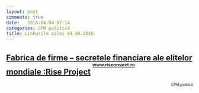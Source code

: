 ```yaml
---
layout: post
comments: true
date:   2016-04-04 07:14
categories: CPM politică
title: Linkurile zilei 04.04.2016
---
```


## [Fabrica de firme – secretele financiare ale elitelor mondiale :Rise Project](http://www.riseproject.ro/articol/fabrica-de-firme-secretele-financiare-ale-elitelor-mondiale/) <sup><sup><sup>www.riseproject.ro</sup></sup></sup>  
<span style="float: right;" ><sup><sup>_CPM,politică_</sup></sup></span>
<br/>
